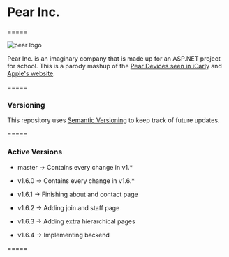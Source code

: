 # Pear Inc.
=====

![pear logo](https://vignette.wikia.nocookie.net/icarly/images/0/04/Pearblack.png/revision/latest?cb=20110719104626)

Pear Inc. is an imaginary company that is made up for an ASP.NET project for school.
This is a parody mashup of the [Pear Devices seen in iCarly](https://icarly.fandom.com/wiki/Pear_Company) and [Apple's website](https://www.apple.com/).

=====
### Versioning

This repository uses [Semantic Versioning](https://semver.org/) to keep track of future updates.

=====
### Active Versions

- master -> Contains every change in v1.*

- v1.6.0 -> Contains every change in v1.6.*
- v1.6.1 -> Finishing about and contact page
- v1.6.2 -> Adding join and staff page
- v1.6.3 -> Adding extra hierarchical pages
- v1.6.4 -> Implementing backend

=====